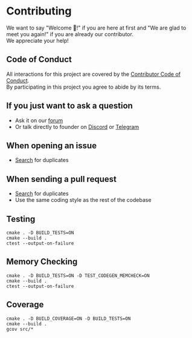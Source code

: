 # Contributing
We want to say "Welcome 👋!" if you are here at first and "We are glad to meet you again!" if you are already our contributor. \
We appreciate your help!

## Code of Conduct
All interactions for this project are covered by the [Contributor Code of Conduct](CODE_OF_CONDUCT.md). \
By participating in this project you agree to abide by its terms.

## If you just want to ask a question
- Ask it on our [forum][the-forum]
- Or talk directly to founder on [Discord][the-discord] or [Telegram][the-telegram]

## When opening an issue
- [Search][the-issues] for duplicates

## When sending a pull request
- [Search][the-prs] for duplicates
- Use the same coding style as the rest of the codebase

## Testing

```shell
cmake . -D BUILD_TESTS=ON
cmake --build .
ctest --output-on-failure
```

## Memory Checking

```shell
cmake . -D BUILD_TESTS=ON -D TEST_CODEGEN_MEMCHECK=ON
cmake --build .
ctest --output-on-failure
```

## Coverage

```shell
cmake . -D BUILD_COVERAGE=ON -D BUILD_TESTS=ON
cmake --build .
gcov src/*
```

[the-discord]: https://discord.gg/CTMM583G7V
[the-forum]: https://forum.thelang.io/
[the-issues]: https://github.com/thelang-io/docs.thelang.io/issues?q=is%3Aissue
[the-prs]: https://github.com/thelang-io/docs.thelang.io/pulls?q=is%3Apr
[the-telegram]: https://t.me/thelang_io
